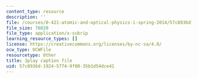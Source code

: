 ```yaml
---
content_type: resource
description: ''
file: /courses/8-421-atomic-and-optical-physics-i-spring-2014/57c8936d192457749f8035b1d54dce41_OMdGWyruixk.vtt
file_size: 76020
file_type: application/x-subrip
learning_resource_types: []
license: https://creativecommons.org/licenses/by-nc-sa/4.0/
ocw_type: OCWFile
resourcetype: Other
title: 3play caption file
uid: 57c8936d-1924-5774-9f80-35b1d54dce41
---
```

